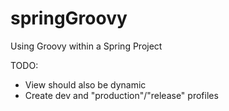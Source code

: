 springGroovy
============

Using Groovy within a Spring Project

TODO:
* View should also be dynamic
* Create dev and "production"/"release" profiles